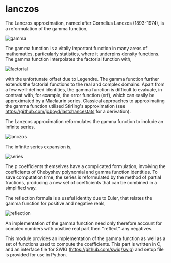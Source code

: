 # lanczos

The Lanczos approximation, named after Cornelius Lanczos (1893-1974), is a reformulation of the gamma function,

![gamma](http://jcboyd.github.io/img/gamma.png)

The gamma function is a vitally important function in many areas of mathematics, particularly statistics, where it underpins density functions. The gamma function interpolates the factorial function with,

![factorial](http://jcboyd.github.io/img/factorial.png)

with the unfortunate offset due to Legendre. The gamma function further extends the factorial functions to the real and complex domains. Apart from a few well-defined identities, the gamma function is difficult to evaluate, in contrast with, for example, the error function (erf), which can easily be approximated by a Maclaurin series. Classical approaches to approximating the gamma function utilised Stirling's approximation (see https://github.com/jcboyd/lastchancestats for a derivation).

The Lanzcos approximation reformulates the gamma function to include an infinite series,

![lanczos](http://jcboyd.github.io/img/lanczos.png)

The infinite series expansion is,

![series](http://jcboyd.github.io/img/series.png)

The p coefficients themselves have a complicated formulation, involving the coefficients of Chebyshev polynomial and gamma function identities. To save computation time, the series is reformulated by the method of partial fractions, producing a new set of coefficients that can be combined in a simplified way.

The reflection formula is a useful identity due to Euler, that relates the gamma function for positive and negative reals,

![reflection](http://jcboyd.github.io/img/reflection.png)

An implementation of the gamma function need only therefore account for complex numbers with positive real part then ''reflect'' any negatives.

This module provides an implementation of the gamma function as well as a set of functions used to compute the coefficients. This part is written in C, and an interface file for SWIG (https://github.com/swig/swig) and setup file is provided for use in Python.